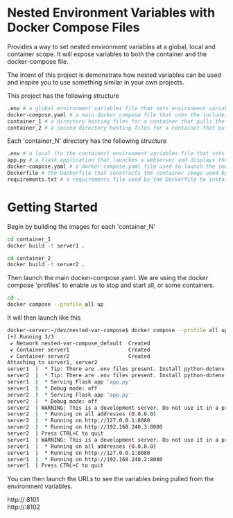 # Nested Environment Variables with Docker Compose Files

Provides a way to set nested environment variables at a global, local and container scope. It will expose variables to both the container and the docker-compose file.

The intent of this project is demonstrate how nested variables can be used and inspire you to use something similar in your own projects.

This project has the following structure

```bash
.env # a global environment variables file that sets environment variables that will be available to all containers and docker-compose files.
docker-compose.yaml # a main docker compose file that uses the include: function to lauch 2 other containers. 
container_1 # a directory hosting files for a container that pulls the global, local and container variables
container_2 # a second directory hosting files for a container that pulls the global, local and container variables.
```

Each 'container_N' directory has the following structure
```bash
.env # a local (to the container) environment variables file that sets environment variables that will be available to all containers and docker-compose files.
app.py # a flask application that launches a webserver and displays the global, local and container specific variables
docker-compose.yaml # a docker-compose.yaml file used to launch the image
Dockerfile # the Dockerfile that constructs the container image used by the docker-compose.yaml file
requirements.txt # a requirements file used by the Dockerfile to install package dependancies 
```

# Getting Started

Begin by building the images for each 'container_N'

```bash
cd container_1
docker build -t server1 .

cd container_2
docker build -t server2 .
```

Then launch the main docker-compose.yaml. We are using the docker compose 'profiles' to enable us to stop and start all, or some containers.

```bash
cd ..
docker compose --profile all up
```

It will then launch like this

```bash
docker-server:~/dev/nested-var-compose$ docker compose --profile all up
[+] Running 3/3
 ✔ Network nested-var-compose_default  Created                                                                                      0.0s 
 ✔ Container server1                   Created                                                                                      0.0s 
 ✔ Container server2                   Created                                                                                      0.0s 
Attaching to server1, server2
server1  |  * Tip: There are .env files present. Install python-dotenv to use them.
server2  |  * Tip: There are .env files present. Install python-dotenv to use them.
server1  |  * Serving Flask app 'app.py'
server1  |  * Debug mode: off
server2  |  * Serving Flask app 'app.py'
server2  |  * Debug mode: off
server2  | WARNING: This is a development server. Do not use it in a production deployment. Use a production WSGI server instead.
server2  |  * Running on all addresses (0.0.0.0)
server2  |  * Running on http://127.0.0.1:8080
server2  |  * Running on http://192.168.240.3:8080
server2  | Press CTRL+C to quit
server1  | WARNING: This is a development server. Do not use it in a production deployment. Use a production WSGI server instead.
server1  |  * Running on all addresses (0.0.0.0)
server1  |  * Running on http://127.0.0.1:8080
server1  |  * Running on http://192.168.240.2:8080
server1  | Press CTRL+C to quit
```
You can then launch the URLs to see the variables being pulled from the environment variables.

http://<yourip>:8101<br>
http://<yourip>:8102